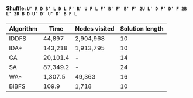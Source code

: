 #### Shuffle: `U' R D B' L D L F' R' U F L F' B' F' B' F' 2U L' D F' D' F 2B L' 2R B D U' D' U' D' B F L`
| Algorithm | Time | Nodes visited | Solution length |
| ----- | ----- | ----- | ----- |
| IDDFS | 44,897 | 2,904,968 | 10 |
| IDA* | 143,218 | 1,913,795 | 10 |
| GA | 20,101.4 | - | 14 |
| SA | 87,349.2 | - | 24 |
| WA* | 1,307.5 | 49,363 | 16 |
| BiBFS | 109.9 | 1,718 | 10 |